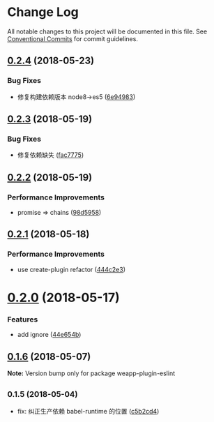 # Change Log

All notable changes to this project will be documented in this file.
See [Conventional Commits](https://conventionalcommits.org) for commit guidelines.

<a name="0.2.4"></a>
## [0.2.4](https://github.com/tolerance-go/weapp-cli/compare/weapp-plugin-eslint@0.2.3...weapp-plugin-eslint@0.2.4) (2018-05-23)


### Bug Fixes

* 修复构建依赖版本 node8->es5 ([6e94983](https://github.com/tolerance-go/weapp-cli/commit/6e94983))




<a name="0.2.3"></a>
## [0.2.3](https://github.com/tolerance-go/weapp-cli/compare/weapp-plugin-eslint@0.2.2...weapp-plugin-eslint@0.2.3) (2018-05-19)


### Bug Fixes

* 修复依赖缺失 ([fac7775](https://github.com/tolerance-go/weapp-cli/commit/fac7775))




<a name="0.2.2"></a>
## [0.2.2](https://github.com/tolerance-go/weapp-cli/compare/weapp-plugin-eslint@0.2.1...weapp-plugin-eslint@0.2.2) (2018-05-19)


### Performance Improvements

* promise => chains ([98d5958](https://github.com/tolerance-go/weapp-cli/commit/98d5958))




<a name="0.2.1"></a>
## [0.2.1](https://github.com/tolerance-go/weapp-cli/compare/weapp-plugin-eslint@0.2.0...weapp-plugin-eslint@0.2.1) (2018-05-18)


### Performance Improvements

* use create-plugin refactor ([444c2e3](https://github.com/tolerance-go/weapp-cli/commit/444c2e3))




<a name="0.2.0"></a>
# [0.2.0](https://github.com/tolerance-go/weapp-cli/compare/weapp-plugin-eslint@0.1.6...weapp-plugin-eslint@0.2.0) (2018-05-17)


### Features

* add ignore ([44e654b](https://github.com/tolerance-go/weapp-cli/commit/44e654b))




<a name="0.1.6"></a>
## [0.1.6](https://github.com/tolerance-go/weapp-cli/compare/weapp-plugin-eslint@0.1.5...weapp-plugin-eslint@0.1.6) (2018-05-07)




**Note:** Version bump only for package weapp-plugin-eslint

<a name="0.1.5"></a>
## <small>0.1.5 (2018-05-04)</small>

* fix: 纠正生产依赖 babel-runtime 的位置 ([c5b2cd4](https://github.com/tolerance-go/weapp-cli/commit/c5b2cd4))
